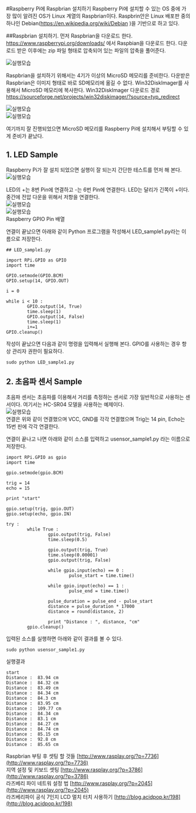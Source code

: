 ﻿#Raspberry Pi에 Raspbrian 설치하기 
Raspberry Pi에 설치할 수 있는 OS 중에 가장 많이 알려진 OS가 Linux 계열의 Raspbrian이다. Raspbrin안은 Linux 배포판 중의 하나인 Debian(https://en.wikipedia.org/wiki/Debian )을 기반으로 하고 있다. 

##Raspbrian 설치하기. 
먼저 Raspbrian을 다운로드 한다. https://www.raspberrypi.org/downloads/ 에서 Raspbian을 다운로드 한다. 다운로드 받은 이후에는 zip 파일 형태로 압축되어 있는 파일의 압축을 풀어준다. 

![실행모습](https://github.com/KoreaEva/IoT/blob/master/Labs/IoT_Hub/images/3-1-10.png)

Raspbrian을 설치하기 위해서는 4기가 이상의 MicroSD 메모리를 준비한다. 
다운받은 Raspbrian은 이미지 형태로 바로 SD메모리에 옮길 수 없다. Win32DiskImager를 사용해서 MicroSD 메모리에 복사한다. 
Win32DiskImager 다운로드 경로
https://sourceforge.net/projects/win32diskimager/?source=typ_redirect 

 ![실행모습](https://github.com/KoreaEva/IoT/blob/master/Labs/IoT_Hub/images/3-1-20.png)<br>
 ![실행모습](https://github.com/KoreaEva/IoT/blob/master/Labs/IoT_Hub/images/3-1-30.png)
 
여기까지 잘 진행되었으면 MicroSD 메모리를 Raspberry Pi에 설치해서 부팅할 수 있게 준비가 끝났다. 

## 1. LED Sample

Raspberry Pi가 잘 설치 되었으면 실행이 잘 되는지 간단한 테스트를 먼저 해 본다.<br>
![실행모습](https://github.com/KoreaEva/IoT/blob/master/Labs/IoT_Hub/images/3-1-40.png)

LED의 +는 8번 Pin에 연결하고 -는 6번 Pin에 연결한다. LED는 달리가 긴쪽이 +이다.<br>
중간에 전압 다운을 위해서 저항을 연결한다. <br>
![실행모습](https://github.com/KoreaEva/IoT/blob/master/Labs/IoT_Hub/images/3-1-60.jpg)<br>
![실행모습](https://github.com/KoreaEva/IoT/blob/master/Labs/IoT_Hub/images/3-1-50.png)<br>
Raspberry GPIO Pin 배열


연결이 끝났으면 아래와 같이 Python 프로그램을 작성해서 LED_sample1.py라는 이름으로 저장한다.  
~~~~
## LED_sample1.py

import RPi.GPIO as GPIO
import time

GPIO.setmode(GPIO.BCM)
GPIO.setup(14, GPIO.OUT)

i = 0

while i < 10 :
        GPIO.output(14, True)
        time.sleep(1)
        GPIO.output(14, False)
        time.sleep(1)
        i+=1
GPIO.cleanup()
~~~~

작성이 끝났으면 다음과 같이 명령을 입력해서 실행해 본다. GPIO를 사용하는 경우 항상 관리자 권한이 필요하다. 
~~~~
sudo python LED_sample1.py
~~~~

## 2. 초음파 센서 Sample

초음파 센서는 초음파를 이용해서 거리를 측정하는 센서로 가장 일반적으로 사용하는 센서이다. 여기서는 HC-SR04 모델을 사용하는 예제이다.<br>
![실행모습](https://github.com/KoreaEva/IoT/blob/master/Labs/IoT_Hub/images/3-1-70.jpg)<br>
연결은 위와 같이 연결했으며 VCC, GND를 각각 연결했으며 Trig는 14 pin, Echo는 15번 핀에 각각 연결한다.<br>

연결이 끝나고 나면 아래와 같이 소스를 입력하고 usensor_sample1.py 라는 이름으로 저장한다. 

~~~~
import RPi.GPIO as gpio
import time

gpio.setmode(gpio.BCM)

trig = 14
echo = 15

print "start"

gpio.setup(trig, gpio.OUT)
gpio.setup(echo, gpio.IN)

try :
        while True :
                gpio.output(trig, False)
                time.sleep(0.5)

                gpio.output(trig, True)
                time.sleep(0.00001)
                gpio.output(trig, False)

                while gpio.input(echo) == 0 :
                        pulse_start = time.time()

                while gpio.input(echo) == 1 :
                        pulse_end = time.time()

                pulse_duration = pulse_end - pulse_start
                distance = pulse_duration * 17000
                distance = round(distance, 2)

                print "Distance : ", distance, "cm"
        gpio.cleanup()
~~~~

입력된 소스를 실행하면 아래와 같이 결과를 볼 수 있다. 
~~~~
sudo python usensor_sample1.py
~~~~

실행결과
~~~~
start
Distance :  83.94 cm
Distance :  84.32 cm
Distance :  83.49 cm
Distance :  84.34 cm
Distance :  84.3 cm
Distance :  83.95 cm
Distance :  109.77 cm
Distance :  84.34 cm
Distance :  83.1 cm
Distance :  84.27 cm
Distance :  84.74 cm
Distance :  85.15 cm
Distance :  92.8 cm
Distance :  85.65 cm
~~~~

Raspbrian 부팅 후 셋팅 할 것들 [http://www.rasplay.org/?p=7736](http://www.rasplay.org/?p=7736)<br>
지역 설정 및 키보드 셋팅 [http://www.rasplay.org/?p=3786](http://www.rasplay.org/?p=3786)<br>
라즈베리 파이 네트워 설정 법 [http://www.rasplay.org/?p=2045](http://www.rasplay.org/?p=2045)<br>
라즈베리파이 공식 7인지 LCD 멀치 터치 사용하기 [http://blog.acidpop.kr/198](http://blog.acidpop.kr/198)<br>

